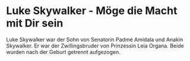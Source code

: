# Luke Skywalker - Möge die Macht mit Dir sein
Luke Skywalker war der Sohn von Senatorin Padmé Amidala und Anakin Skywalker. Er war der Zwillingsbruder von Prinzessin Leia Organa. Beide wurden nach der Geburt getrennt aufgezogen.
